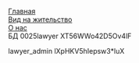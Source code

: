 
<a href='https://elvizlir.github.io/0025lawyer/public/index.html'>Главная</a><br>
<a href='https://elvizlir.github.io/0025lawyer/public/02-residence.html'>Вид на жительство</a><br>
<a href='https://elvizlir.github.io/0025lawyer/public/03-about.html'>О нас</a><br>
БД
0025lawyer
XT56WWo42D5Ov4lF

lawyer_admin
lXpHKV5hIepsw3*luX